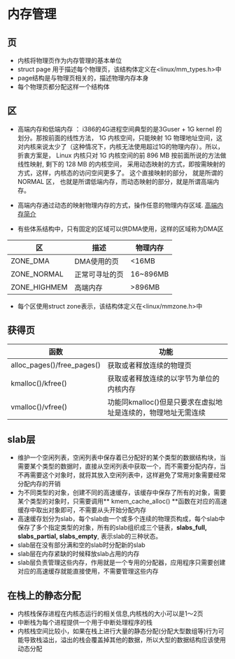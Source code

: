 # 内存管理

## 页
+ 内核将物理页作为内存管理的基本单位
+ struct page 用于描述每个物理页，该结构体定义在<linux/mm_types.h>中
+ page结构是与物理页相关的，描述物理内存本身
+ 每个物理页都分配这样一个结构体

## 区
+ 高端内存和低端内存 ：  i386的4G进程空间典型的是3Guser + 1G kernel 的划分。那按前面的线性方法， 1G 内核空间，只能映射 1G 物理地址空间，这对内核来说太少了（这种情况下，内核无法使用超过1G的物理内存）。所以，折衷方案是， Linux 内核只对 1G 内核空间的前 896 MB 按前面所说的方法做线性映射, 剩下的 128 MB 的内核空间， 采用动态映射的方式，即按需映射的方式，这样，内核态的访问空间更多了。 这个直接映射的部分， 就是所谓的 NORMAL 区， 也就是所谓低端内存，而动态映射的部分，就是所谓高端内存。

+ 高端内存通过动态的映射物理内存的方式，操作任意的物理内存区域. [高端内存简介](https://blog.csdn.net/gqtcgq/article/details/52769358)

+ 有些体系结构中，只有固定的区域可以供DMA使用，这样的区域称为DMA区

区|描述|物理内存
---|---|---|
ZONE_DMA|DMA使用的页|<16MB
ZONE_NORMAL|正常可寻址的页|16~896MB
ZONE_HIGHMEM|高端内存|>896MB

+ 每个区使用struct zone表示，该结构体定义在<linux/mmzone.h>中

## 获得页
函数|功能
---|---|
alloc_pages()/free_pages()|获取或者释放连续的物理页
kmalloc()/kfree()|获取或者释放连续的以字节为单位的内核内存
vmalloc()/vfree()|功能同kmalloc()但是只要求在虚拟地址是连续的，物理地址无需连续

## slab层
+ 维护一个空闲列表，空闲列表中保存着已分配好的某个类型的数据结构块，当需要某个类型的数据时，直接从空闲列表中获取一个，而不需要分配内存，当不再需要这个对象时，就将其放入空闲列表中，这样避免了常用对象需要经常分配内存的开销
+ 为不同类型的对象，创建不同的高速缓存，该缓存中保存了所有的对象，需要某个类型的对象时，只需要调用** kmem_cache_alloc() **函数在对应的高速缓存中取出对象即可，不需要从头开始分配内存 
+ 高速缓存划分为slab，每个slab由一个或多个连续的物理页构成，每个slab中保存了多个指定类型的对象，所有的slab组织成三个链表，**slabs_full, slabs_partial, slabs_empty**, 表示slab的三种状态。
+ slab层在没有部分满和空的slab时分配新的slab
+ slab层在内存紧缺的时候释放slab占用的内存
+ slab层负责管理这些内存，作用就是一个专用的分配器，应用程序只需要创建对应的高速缓存就能直接使用，不需要管理这些内存

## 在栈上的静态分配
+ 内核栈保存进程在内核态运行的相关信息,内核栈的大小可以是1～2页
+ 中断栈为每个进程提供一个用于中断处理程序的栈
+ 内核栈空间比较小，如果在栈上进行大量的静态分配(分配大型数组等)行为可能导致栈溢出，溢出的栈会覆盖掉其他的数据，所以大型的数据结构应该使用动态分配
